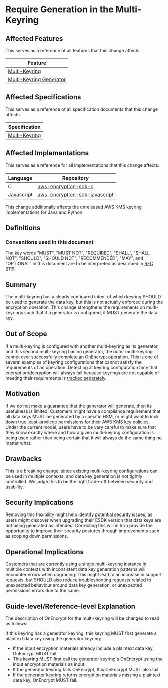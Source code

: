 [//]: # "Copyright Amazon.com Inc. or its affiliates. All Rights Reserved."
[//]: # "SPDX-License-Identifier: CC-BY-SA-4.0"

# Require Generation in the Multi-Keyring

## Affected Features

This serves as a reference of all features that this change affects.

| Feature                                                                                                                                               |
| ----------------------------------------------------------------------------------------------------------------------------------------------------- |
| [Multi-Keyring](https://github.com/awslabs/aws-encryption-sdk-specification/blob/31b0534c4259aad365f048b73231545583389c67/framework/multi-keyring.md) |
| [Multi-Keyring Generator](https://github.com/awslabs/aws-encryption-sdk-specification/issues/114)                                                     |

## Affected Specifications

This serves as a reference of all specification documents that this change affects.

| Specification                                     |
| ------------------------------------------------- |
| [Multi-Keyring](../../framework/multi-keyring.md) |

## Affected Implementations

This serves as a reference for all implementations that this change affects.

| Language   | Repository                                                                            |
| ---------- | ------------------------------------------------------------------------------------- |
| C          | [aws-encryption-sdk-c](https://github.com/aws/aws-encryption-sdk-c)                   |
| Javascript | [aws-encryption-sdk-javascript](https://github.com/aws/aws-encryption-sdk-javascript) |

This change additionally affects the unreleased AWS KMS keyring implementations for Java and Python.

## Definitions

### Conventions used in this document

The key words "MUST", "MUST NOT", "REQUIRED", "SHALL", "SHALL NOT", "SHOULD", "SHOULD NOT", "RECOMMENDED", "MAY", and "OPTIONAL"
in this document are to be interpreted as described in [RFC 2119](https://tools.ietf.org/html/rfc2119).

## Summary

The multi-keyring has a clearly configured intent of which keyring SHOULD be used to generate the data key,
but this is not actually enforced during the encryption operation.
This change strengthens the requirements on multi-keyrings such that if a generator is configured,
it MUST generate the data key.

## Out of Scope

If a multi-keyring is configured with another multi-keyring as its generator,
and this second multi-keyring has no generator,
the outer multi-keyring cannot ever successfully complete an OnEncrypt operation.
This is one of several examples of keyring configurations
that cannot satisfy the requirements of an operation.
Detecting at keyring configuration time that encryption/decryption will always fail
because keyrings are not capable of meeting their requirements
is [tracked separately](https://github.com/awslabs/aws-encryption-sdk-specification/issues/144).

## Motivation

If we do not make a guarantee that the generator will generate,
then its usefulness is limited.
Customers might have a compliance requirement that all data keys MUST be generated by a specific HSM,
or might want to lock down true least-privilege permissions for their AWS KMS key policies.
Under the current model,
users have to be very careful to make sure that they know
exactly where and how a given multi-keyring configuration is being used
rather than being certain that it will always do the same thing no matter what.

## Drawbacks

This is a breaking change,
since existing multi-keyring configurations
can be used in multiple contexts,
and data key generation is not tightly controlled.
We judge this to be the right trade-off
between security and usability.

## Security Implications

Removing this flexibility might help identify potential security issues,
as users might discover when upgrading their ESDK version
that data keys are not being generated as intended.
Correcting this will in turn provide the opportunity
to improve their security postures
through improvements such as scoping down permissions.

## Operational Implications

Customers that are currently using a single multi-keyring instance
in multiple contexts with inconsistent data key generation patterns
will encounter errors when upgrading.
This might lead to an increase in support requests,
but SHOULD also reduce troubleshooting requests
related to unexpected behaviour around data key generation,
or unexpected permissions errors due to the same.

## Guide-level/Reference-level Explanation

The description of OnEncrypt for the multi-keyring
will be changed to read as follows:

If this keyring has a generator keyring,
this keyring MUST first generate a plaintext data key using the generator keyring:

- If the input encryption materials already include a plaintext data key,
  OnEncrypt MUST fail.
- This keyring MUST first call the generator keyring's OnEncrypt
  using the input encryption materials as input.
- If the generator keyring fails OnEncrypt,
  this OnEncrypt MUST also fail.
- If the generator keyring returns encryption materials missing a plaintext data key,
  OnEncrypt MUST fail.
